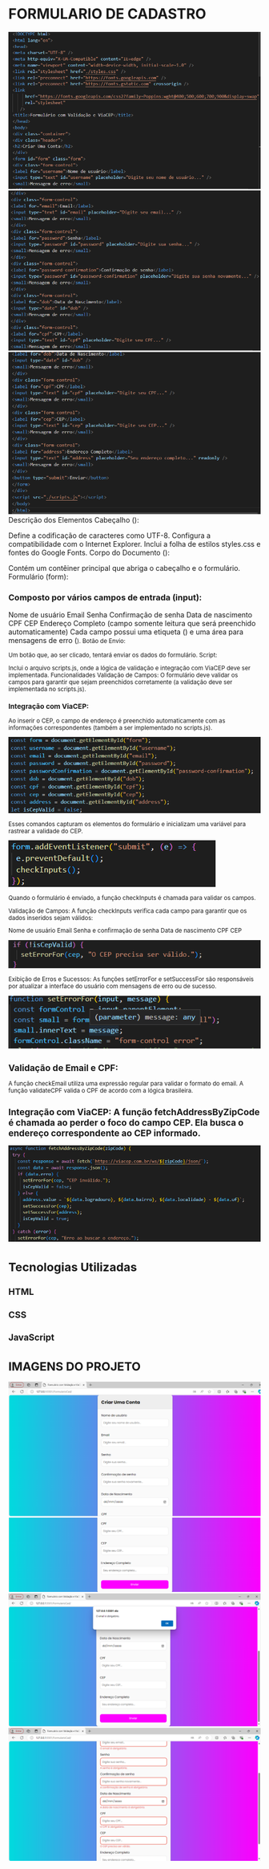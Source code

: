 # FORMULARIO DE CADASTRO
![Função Acessar](img/print-1.png)
![Função Acessar](img/print-2.png)
![Função Acessar](img/print-3.png)
Descrição dos Elementos
Cabeçalho (<head>):

Define a codificação de caracteres como UTF-8.
Configura a compatibilidade com o Internet Explorer.
Inclui a folha de estilos styles.css e fontes do Google Fonts.
Corpo do Documento (<body>):

Contém um contêiner principal que abriga o cabeçalho e o formulário.
Formulário (form):

### Composto por vários campos de entrada (input):
Nome de usuário
Email
Senha
Confirmação de senha
Data de nascimento
CPF
CEP
Endereço Completo (campo somente leitura que será preenchido automaticamente)
Cada campo possui uma etiqueta (<label>) e uma área para mensagens de erro (<small>).
Botão de Envio:

Um botão que, ao ser clicado, tentará enviar os dados do formulário.
Script:

Inclui o arquivo scripts.js, onde a lógica de validação e integração com ViaCEP deve ser implementada.
Funcionalidades
Validação de Campos: O formulário deve validar os campos para garantir que sejam preenchidos corretamente (a validação deve ser implementada no scripts.js).

### Integração com ViaCEP:
 Ao inserir o CEP, o campo de endereço é preenchido automaticamente com as informações correspondentes (também a ser implementado no scripts.js).

![Função Acessar](img/print-4.png)

Esses comandos capturam os elementos do formulário e inicializam uma variável para rastrear a validade do CEP.

![Função Acessar](img/print-5.png)

Quando o formulário é enviado, a função checkInputs é chamada para validar os campos.

Validação de Campos: A função checkInputs verifica cada campo para garantir que os dados inseridos sejam válidos:

Nome de usuário
Email
Senha e confirmação de senha
Data de nascimento
CPF
CEP

![Função Acessar](img/print-6.png)

Exibição de Erros e Sucessos: As funções setErrorFor e setSuccessFor são responsáveis por atualizar a interface do usuário com mensagens de erro ou de sucesso.

![Função Acessar](img/print-7.png)

## Validação de Email e CPF:

A função checkEmail utiliza uma expressão regular para validar o formato do email.
A função validateCPF valida o CPF de acordo com a lógica brasileira.

## Integração com ViaCEP: A função fetchAddressByZipCode é chamada ao perder o foco do campo CEP. Ela busca o endereço correspondente ao CEP informado.

![Função Acessar](img/print-8.png)

# Tecnologias Utilizadas
## HTML
## CSS
## JavaScript

# IMAGENS DO PROJETO

![Função Acessar](img/print-9.png)
![Função Acessar](img/print-10.png)
![Função Acessar](img/print-11.png)
![Função Acessar](img/print-12.png)